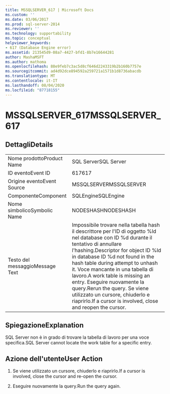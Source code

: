 ```yaml
---
title: MSSQLSERVER_617 | Microsoft Docs
ms.custom: ''
ms.date: 03/06/2017
ms.prod: sql-server-2014
ms.reviewer: ''
ms.technology: supportability
ms.topic: conceptual
helpviewer_keywords:
- 617 (Database Engine error)
ms.assetid: 213545d9-08a7-4427-bfd1-8b7e16644281
author: MashaMSFT
ms.author: mathoma
ms.openlocfilehash: 88e9feb7c3ac5d8cf646d2243319b2b160b7757e
ms.sourcegitcommit: ad4d92dce894592a259721a1571b1d8736abacdb
ms.translationtype: MT
ms.contentlocale: it-IT
ms.lasthandoff: 08/04/2020
ms.locfileid: "87718155"
---
```

# <a name="mssqlserver_617"></a><span data-ttu-id="b791a-102">MSSQLSERVER_617</span><span class="sxs-lookup"><span data-stu-id="b791a-102">MSSQLSERVER_617</span></span>
    
## <a name="details"></a><span data-ttu-id="b791a-103">Dettagli</span><span class="sxs-lookup"><span data-stu-id="b791a-103">Details</span></span>  
  
|||  
|-|-|  
|<span data-ttu-id="b791a-104">Nome prodotto</span><span class="sxs-lookup"><span data-stu-id="b791a-104">Product Name</span></span>|<span data-ttu-id="b791a-105">SQL Server</span><span class="sxs-lookup"><span data-stu-id="b791a-105">SQL Server</span></span>|  
|<span data-ttu-id="b791a-106">ID evento</span><span class="sxs-lookup"><span data-stu-id="b791a-106">Event ID</span></span>|<span data-ttu-id="b791a-107">617</span><span class="sxs-lookup"><span data-stu-id="b791a-107">617</span></span>|  
|<span data-ttu-id="b791a-108">Origine evento</span><span class="sxs-lookup"><span data-stu-id="b791a-108">Event Source</span></span>|<span data-ttu-id="b791a-109">MSSQLSERVER</span><span class="sxs-lookup"><span data-stu-id="b791a-109">MSSQLSERVER</span></span>|  
|<span data-ttu-id="b791a-110">Componente</span><span class="sxs-lookup"><span data-stu-id="b791a-110">Component</span></span>|<span data-ttu-id="b791a-111">SQLEngine</span><span class="sxs-lookup"><span data-stu-id="b791a-111">SQLEngine</span></span>|  
|<span data-ttu-id="b791a-112">Nome simbolico</span><span class="sxs-lookup"><span data-stu-id="b791a-112">Symbolic Name</span></span>|<span data-ttu-id="b791a-113">NODESHASH</span><span class="sxs-lookup"><span data-stu-id="b791a-113">NODESHASH</span></span>|  
|<span data-ttu-id="b791a-114">Testo del messaggio</span><span class="sxs-lookup"><span data-stu-id="b791a-114">Message Text</span></span>|<span data-ttu-id="b791a-115">Impossibile trovare nella tabella hash il descrittore per l'ID di oggetto %ld nel database con ID %d durante il tentativo di annullare l'hashing.</span><span class="sxs-lookup"><span data-stu-id="b791a-115">Descriptor for object ID %ld in database ID %d not found in the hash table during attempt to unhash it.</span></span> <span data-ttu-id="b791a-116">Voce mancante in una tabella di lavoro.</span><span class="sxs-lookup"><span data-stu-id="b791a-116">A work table is missing an entry.</span></span> <span data-ttu-id="b791a-117">Eseguire nuovamente la query.</span><span class="sxs-lookup"><span data-stu-id="b791a-117">Rerun the query.</span></span> <span data-ttu-id="b791a-118">Se viene utilizzato un cursore, chiuderlo e riaprirlo.</span><span class="sxs-lookup"><span data-stu-id="b791a-118">If a cursor is involved, close and reopen the cursor.</span></span>|  
  
## <a name="explanation"></a><span data-ttu-id="b791a-119">Spiegazione</span><span class="sxs-lookup"><span data-stu-id="b791a-119">Explanation</span></span>  
 <span data-ttu-id="b791a-120">SQL Server non è in grado di trovare la tabella di lavoro per una voce specifica.</span><span class="sxs-lookup"><span data-stu-id="b791a-120">SQL Server cannot locate the work table for a specific entry.</span></span>  
  
## <a name="user-action"></a><span data-ttu-id="b791a-121">Azione dell'utente</span><span class="sxs-lookup"><span data-stu-id="b791a-121">User Action</span></span>  
  
1.  <span data-ttu-id="b791a-122">Se viene utilizzato un cursore, chiuderlo e riaprirlo.</span><span class="sxs-lookup"><span data-stu-id="b791a-122">If a cursor is involved, close the cursor and re-open the cursor.</span></span>  
  
2.  <span data-ttu-id="b791a-123">Eseguire nuovamente la query.</span><span class="sxs-lookup"><span data-stu-id="b791a-123">Run the query again.</span></span>  
  
  
